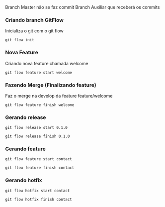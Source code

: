 Branch Master não se faz commit
Branch Auxiliar que receberá os commits


### Criando branch GitFlow

Inicializa o git com o git flow
```
git flow init
```

### Nova Feature

Criando nova feature chamada welcome
```
git flow feature start welcome
```

### Fazendo Merge (Finalizando feature)

Faz o merge na develop da feature feature/welcome
```
git flow feature finish welcome
```

### Gerando release

```
git flow release start 0.1.0
```

```
git flow release finish 0.1.0
```

### Gerando feature

```
git flow feature start contact
```

```
git flow feature finish contact
```

### Gerando hotfix

```
git flow hotfix start contact
```

```
git flow hotfix finish contact
```

